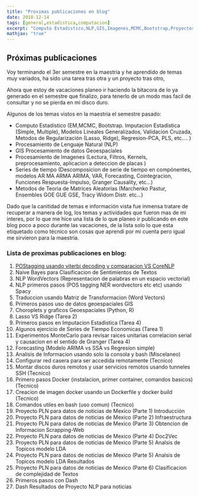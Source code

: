 ```yaml
---
title: "Proximas publicaciones en blog"
date: 2018-12-14
tags: [general,estadistica,computacion]
excerpt: "Computo Estadistico,NLP,GIS,Imagenes,MCMC,Bootstrap,Proyectos"
mathjax: "true"
---
```


## Próximas publicaciones 

Voy terminando el 3er semestre en la maestría y he aprendido de temas muy variados, ha sido una tarea tras otra y un proyecto tras otro,

Ahora que estoy de vacaciones planeo ir haciendo la bitacora de lo ya generado en el semestre que finalizo, para tenerlo de un modo mas facil de consultar y no se pierda en mi disco duro.

Algunos de los temas vistos en la maestria el semestre pasado:

- Computo Estadistico (EM,MCMC, Bootstrap. Imputacion Estadistica (Simple, Multiple), Modelos Lineales Generalizados, Validacion Cruzada, Metodos de Regularización (Lasso, Ridge), Regresion-PCA, PLS, etc.... )
- Procesamiento de Lenguaje Natural (NLP)
- GIS Procesamiento de datos Geoespaciales
- Procesamiento de Imagenes (Lectura, Filtros, Kernels, preprocesamiento, aplicacion a  deteccion de placas )
- Series de tiempo (Descomposicion de serie de tiempo en compónentes, modelos AR MA ARMA ARIMA, VAR, Forecasting, Cointegracion, Funciones Respuesta-Impulso, Granger Causality, etc...)
- Metodos de Teoria de Matrices Aleatorias (Marchenko Pastur, Ensembles GOE GUE GSE, Tracy Widom Distr. etc...)

Dado que la canitidad de temas e información vista fue inmensa tratare de recuperar a manera de log, los temas y actividades que fueron mas de mi interes, por lo que me hice una lista de lo que planeo ir publicando en este blog poco a poco durante las vacaciones, de la lista solo lo que esta etiquetado como técnico son cosas que aprendi por mi cuenta pero igual me sirvieron para la maestría.

### Lista de proximas publicaciones en blog:

1. [POStagging usando viterbi decoding y comparacion VS CoreNLP](https://adrian-rdz.github.io/POS-tagging-usando-HMM-y-Viterbi-Decoding/)
2. Naive Bayes para Clasificacion de Sentimientos de Textos
3. NLP WordVectors (Representacion de palabras en un espacio vectorial)
4. NLP primeros pasos (POS tagging NER wordvectors etc etc) usando Spacy
5. Traduccion usando Matriz de Transformacion (Word Vectors)
6. Primeros pasos uso de datos geoespaciales GIS
7. Choroplets y graficos Geoespaciales (Python, R)
8. Lasso VS Ridge (Tarea 2)
9. Primeros pasos en Imputacion Estadistica (Tarea 4)
10. Algunos ejercicio de Series de Tiempo Economicas (Tarea 1)
11. Experimentos MonteCarlo para revisar raices unitarias correlacion serial y causacion en el sentido de Granger (Tarea 4)
12. Forecasting (Modelo ARIMA vs SSA vs Regresion simple)
13. Analisis de Informacion usando solo la consola y bash (Miscelaneo)
14. Configurar red casera para ser accedida remotamente (Tecnico)
15. Montar discos duros remotos y usar servicios remotos usando tunneles SSH (Tecnico)
16. Primero pasos Docker (instalacion, primer container, comandos basicos) (Tecnico)
17. Creacion de imagen docker usando un Dockerfile y docker build (Tecnico)
18. Comandos utiles en bash (uso comun) (Tecnico)
19. Proyecto PLN para datos de noticias de Mexico (Parte 1) Introducción
20. Proyecto PLN para datos de noticias de Mexico (Parte 2) Infraestructura 
21. Proyecto PLN para datos de noticias de Mexico (Parte 3) Obtencion de Informacion Scrapping-Web
22. Proyecto PLN para datos de noticias de Mexico (Parte 4) Doc2Vec
23. Proyecto PLN para datos de noticias de Mexico (Parte 5) Analsis de Topicos modelo LDA
24. Proyecto PLN para datos de noticias de Mexico (Parte 5) Analsis de Topicos modelo LDA Resultados
25. Proyecto PLN para datos de noticias de Mexico (Parte 6) Clasificacion de complejidad de Textos
26. Primeros pasos con Dash
27. Dash Resultados de Proyecto NLP para noticias
